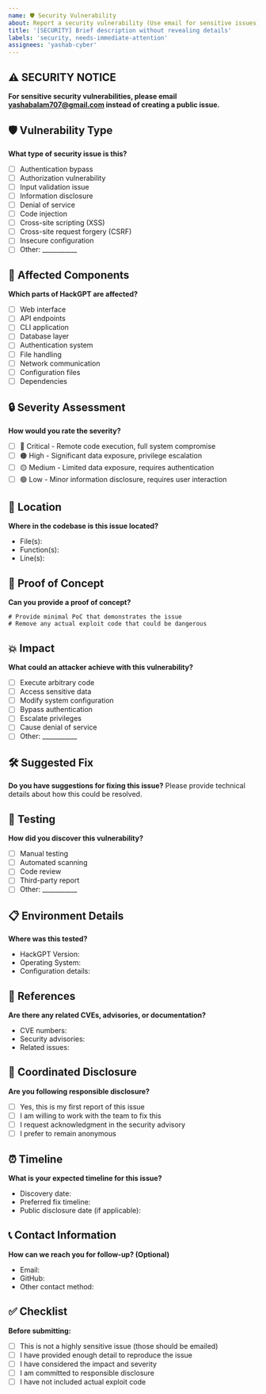 ```yaml
---
name: 🛡️ Security Vulnerability
about: Report a security vulnerability (Use email for sensitive issues)
title: '[SECURITY] Brief description without revealing details'
labels: 'security, needs-immediate-attention'
assignees: 'yashab-cyber'
---
```


## ⚠️ SECURITY NOTICE
**For sensitive security vulnerabilities, please email yashabalam707@gmail.com instead of creating a public issue.**

## 🛡️ Vulnerability Type
**What type of security issue is this?**
- [ ] Authentication bypass
- [ ] Authorization vulnerability  
- [ ] Input validation issue
- [ ] Information disclosure
- [ ] Denial of service
- [ ] Code injection
- [ ] Cross-site scripting (XSS)
- [ ] Cross-site request forgery (CSRF)
- [ ] Insecure configuration
- [ ] Other: ___________

## 🎯 Affected Components
**Which parts of HackGPT are affected?**
- [ ] Web interface
- [ ] API endpoints
- [ ] CLI application
- [ ] Database layer
- [ ] Authentication system
- [ ] File handling
- [ ] Network communication
- [ ] Configuration files
- [ ] Dependencies

## 🔒 Severity Assessment
**How would you rate the severity?**
- [ ] 🔴 Critical - Remote code execution, full system compromise
- [ ] 🟠 High - Significant data exposure, privilege escalation
- [ ] 🟡 Medium - Limited data exposure, requires authentication
- [ ] 🟢 Low - Minor information disclosure, requires user interaction

## 📍 Location
**Where in the codebase is this issue located?**
- File(s): 
- Function(s): 
- Line(s): 

## 🔬 Proof of Concept
**Can you provide a proof of concept?**
```
# Provide minimal PoC that demonstrates the issue
# Remove any actual exploit code that could be dangerous
```

## 💥 Impact
**What could an attacker achieve with this vulnerability?**
- [ ] Execute arbitrary code
- [ ] Access sensitive data
- [ ] Modify system configuration
- [ ] Bypass authentication
- [ ] Escalate privileges
- [ ] Cause denial of service
- [ ] Other: ___________

## 🛠️ Suggested Fix
**Do you have suggestions for fixing this issue?**
Please provide technical details about how this could be resolved.

## 🧪 Testing
**How did you discover this vulnerability?**
- [ ] Manual testing
- [ ] Automated scanning
- [ ] Code review
- [ ] Third-party report
- [ ] Other: ___________

## 📋 Environment Details
**Where was this tested?**
- HackGPT Version: 
- Operating System: 
- Configuration details: 

## 🔗 References
**Are there any related CVEs, advisories, or documentation?**
- CVE numbers: 
- Security advisories: 
- Related issues: 

## 🤝 Coordinated Disclosure
**Are you following responsible disclosure?**
- [ ] Yes, this is my first report of this issue
- [ ] I am willing to work with the team to fix this
- [ ] I request acknowledgment in the security advisory
- [ ] I prefer to remain anonymous

## ⏰ Timeline
**What is your expected timeline for this issue?**
- Discovery date: 
- Preferred fix timeline: 
- Public disclosure date (if applicable): 

## 📞 Contact Information
**How can we reach you for follow-up? (Optional)**
- Email: 
- GitHub: 
- Other contact method: 

## ✅ Checklist
**Before submitting:**
- [ ] This is not a highly sensitive issue (those should be emailed)
- [ ] I have provided enough detail to reproduce the issue
- [ ] I have considered the impact and severity
- [ ] I am committed to responsible disclosure
- [ ] I have not included actual exploit code
